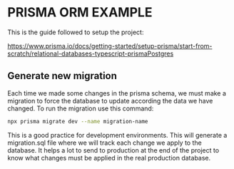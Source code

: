 # PRISMA ORM EXAMPLE

This is the guide followed to setup the project:

https://www.prisma.io/docs/getting-started/setup-prisma/start-from-scratch/relational-databases-typescript-prismaPostgres



## Generate new migration

Each time we made some changes in the prisma schema, we must make a migration to force the database to update according the data we have changed. To run the migration use this command:

```sh
npx prisma migrate dev --name migration-name
```
This is a good practice for development environments. This will generate a migration.sql file where we will track each change we apply to the database. It helps a lot to send to production at the end of the project to know what changes must be applied in the real production database.
